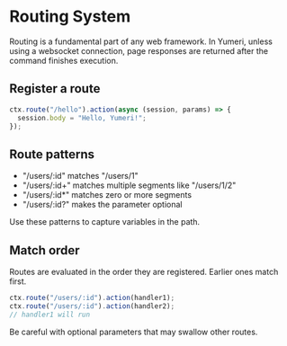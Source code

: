 # Routing System

Routing is a fundamental part of any web framework. In Yumeri, unless using a websocket connection, page responses are returned after the command finishes execution.

## Register a route

~~~ts
ctx.route("/hello").action(async (session, params) => {
  session.body = "Hello, Yumeri!";
});
~~~

## Route patterns

- "/users/:id" matches "/users/1"
- "/users/:id+" matches multiple segments like "/users/1/2"
- "/users/:id*" matches zero or more segments
- "/users/:id?" makes the parameter optional

Use these patterns to capture variables in the path.

## Match order

Routes are evaluated in the order they are registered. Earlier ones match first.

~~~ts
ctx.route("/users/:id").action(handler1);
ctx.route("/users/:id").action(handler2);
// handler1 will run
~~~

Be careful with optional parameters that may swallow other routes.

